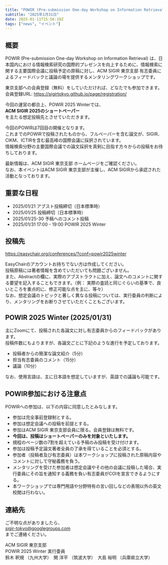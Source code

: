 ```yaml
---
title: "POWIR (Pre-submission One-day Workshop on Information Retrieval) 2025 Winter"
subtitle: "2025年1月31日"
date: 2025-01-11T15:56:19Z
tags: ["news", "イベント"]
---
```


## 概要

POWIR (Pre-submission One-day Workshop on Information Retrieval) は、日本国内における情報検索研究の国際的プレゼンスを向上するために、情報検索に関する主要国際会議に投稿予定の原稿に対し、ACM SIGIR 東京支部 有志委員によるフィードバックと議論の場を提供するメンタリングワークショップです。

東京支部への会員登録（無料）をしていただければ、どなたでも参加できます。  
会員登録URL: https://sigirtokyo.github.io/page/registration/

今回の運営の都合上、POWIR 2025 Winterでは、  
**ACM SIGIR 2025のショートペーパー**  
を主たる想定投稿先とさせていただきます。

今回のPOWIRは7回目の開催となります。  
これまでのPOWIRで投稿されたものから、フルペーパーを含む論文が、SIGIR、CIKM、ICTIRを含む最高峰の国際会議に採択されています。  
情報検索分野の主要国際会議での論文採択を真剣に目指す方々からの投稿をお待ちしております。

最新情報は、ACM SIGIR 東京支部 ホームページをご確認ください。  
なお、本イベントはACM SIGIR 東京支部が主催し、ACM SIGIRから承認された活動となっております。

## 重要な日程

- 2025/01/21 アブスト投稿締切（日本標準時）
- 2025/01/25 投稿締切（日本標準時）
- 2025/01/25-30 予稿へのコメント投稿
- 2025/01/31 17:00 - 19:00 POWIR 2025 Winter

## 投稿先

https://easychair.org/conferences/?conf=powir2025winter

EasyChairのアカウントお持ちでない方は作成してください。  
投稿原稿には著者情報を含めていただいても問題ございません。  
また、Abstractの欄に、実際のアブストラクトに加え、論文へのコメントに関する要望を記入することもできます。（例： 実際の査読と同じぐらいの基準で、良いところを重点的に、修正可能な点を主に、等々）  
なお、想定会議のトピックと著しく異なる投稿については、実行委員の判断により、メンタリングをお断りさせていただくこともございます。

## POWIR 2025 Winter (2025/01/31)

主にZoomにて、投稿された各論文に対し有志委員からのフィードバックがあります。  
投稿件数にもよりますが、各論文ごとに下記のような進行を予定しております。

- 投稿者からの簡潔な論文紹介（5分）
- 担当有志委員のコメント（15分）
- 議論（10分）

なお、使用言語は、主に日本語を想定していますが、英語での議論も可能です。

## POWIR参加における注意点

POWIRへの参加は、以下の内容に同意したとみなします。

- 参加は完全事前登録制とする。
- 参加は想定会議への投稿を前提とする。
- 参加はACM SIGIR 東京支部会員に限る。会員登録は無料です。
- **今回は、投稿はショートペーパーのみを対象といたします。**
- 規程のページ数の7割を超えている予稿のみ投稿を受け付けます。
- 参加は投稿予定論文著者全員の了承を得ていることを必須とする。
- 参加者（投稿者及び有志委員）は本ワークショップに投稿された原稿内容やコメントに対して守秘義務を負う。
- メンタリングを受けた参加者は想定会議やその他の会議に投稿した場合、実行委員にその旨を通知する義務を負い有志委員がCOIを宣言できるようにする。
- 本ワークショップでは専門用語や分野特有の言い回しなどの表現以外の英文校閲は行わない。

## 連絡先

ご不明な点がありましたら、  
sigir-tokyo@googlegroups.com  
までご連絡ください。

ACM SIGIR 東京支部  
POWIR 2025 Winter 実行委員  
鈴木 釈規 （九州大学）　関 洋平 （筑波大学）　大島 裕明 （兵庫県立大学）

